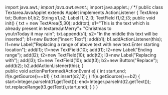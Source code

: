 import java.awt.*; 
 import java.awt.event.*; 
 import java.applet.*; 
 /* <APPLET CODE ="TextareaJavaApplet.class" WIDTH=300 HEIGHT=200> </APPLET> */ 
 public class TextareaJavaApplet extends Applet implements ActionListener 
   { 
       TextArea txt; 
       Button b1,b2; 
       String s1,s2; 
       Label l1,l2,l3; 
       TextField t1,t2,t3; 
         public void init() 
             { 
                 txt = new TextArea(5,30); 
                 add(txt); 
                 s1="This is the text which is already present in textarea\nMerry"+ "Christmas to     
                 you\nToday it may rain"; 
                 txt.append(s1); 
                 s2="In the middle this text will be inserted"; 
                 b1=new Button("insert Text"); 
                 add(b1); 
                 b1.addActionListener(this); 
                 l1=new Label("Replacing a range of above text with new text.Enter starting location"); 
                 add(l1); 
                 t1=new TextField(10); 
                 add(t1); 
                 l2=new Label("Ending range"); 
                 add(l2); 
                 t2=new TextField(10); 
                 add(t2); 
                 l3=new Label("Replacing with"); 
                 add(l3); 
                 t3=new TextField(10); 
                 add(t3); 
                 b2=new Button("Replace"); 
                 add(b2); 
                 b2.addActionListener(this); 
              }      
                 public void actionPerformed(ActionEvent e) 
                    { 
                      int start,end; 
                      if(e.getSource()==b1) 
                         { 
                           txt.insert(s2,12); 
                        } 
                           if(e.getSource()==b2) 
                             { 
                                start=Integer.parseInt(t1.getText()); 
                                end=Integer.parseInt(t2.getText()); 
                                txt.replaceRange(t3.getText(),start,end); 
                             } 
                     } 
    }
